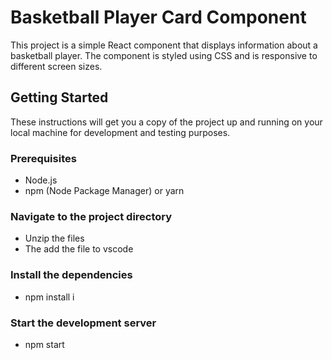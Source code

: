# Basketball Player Card Component

This project is a simple React component that displays information about a basketball player. The component is styled using CSS and is responsive to different screen sizes.


## Getting Started

These instructions will get you a copy of the project up and running on your local machine for development and testing purposes.

### Prerequisites

- Node.js
- npm (Node Package Manager) or yarn

### Navigate to the project directory
- Unzip the files
- The add the file to vscode

### Install the dependencies
- npm install i 

### Start the development server
- npm start


